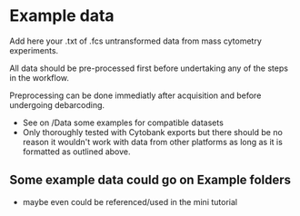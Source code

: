 # Example data

Add here your .txt of .fcs untransformed data from mass cytometry experiments.

All data should be pre-processed first before undertaking any of the steps in 
the workflow.

Preprocessing can be done immediatly after acquisition and before undergoing 
debarcoding.

* See on /Data some examples for compatible datasets
* Only thoroughly tested with Cytobank exports but there should be no reason it
wouldn't work with data from other platforms as long as it is formatted as 
outlined above.


## Some example data could go on Example folders

* maybe even could be referenced/used in the mini tutorial
